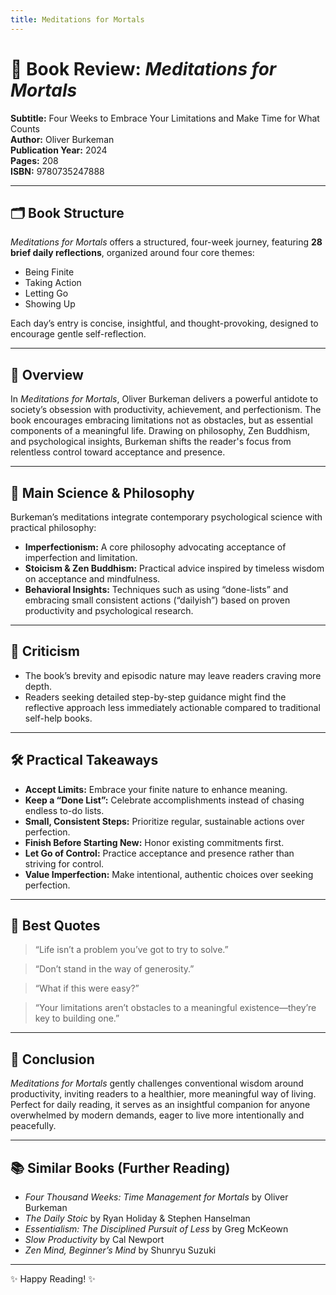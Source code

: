 ```yaml
---
title: Meditations for Mortals
---
```


# 📘 Book Review: *Meditations for Mortals*

**Subtitle:** Four Weeks to Embrace Your Limitations and Make Time for What Counts  
**Author:** Oliver Burkeman  
**Publication Year:** 2024  
**Pages:** 208  
**ISBN:** 9780735247888  

---

## 🗂️ Book Structure

*Meditations for Mortals* offers a structured, four-week journey, featuring **28 brief daily reflections**, organized around four core themes:

- Being Finite
- Taking Action
- Letting Go
- Showing Up

Each day’s entry is concise, insightful, and thought-provoking, designed to encourage gentle self-reflection.

---

## 🌟 Overview

In *Meditations for Mortals*, Oliver Burkeman delivers a powerful antidote to society’s obsession with productivity, achievement, and perfectionism. The book encourages embracing limitations not as obstacles, but as essential components of a meaningful life. Drawing on philosophy, Zen Buddhism, and psychological insights, Burkeman shifts the reader's focus from relentless control toward acceptance and presence.

---

## 🧠 Main Science & Philosophy

Burkeman’s meditations integrate contemporary psychological science with practical philosophy:

- **Imperfectionism:** A core philosophy advocating acceptance of imperfection and limitation.
- **Stoicism & Zen Buddhism:** Practical advice inspired by timeless wisdom on acceptance and mindfulness.
- **Behavioral Insights:** Techniques such as using “done-lists” and embracing small consistent actions (“dailyish”) based on proven productivity and psychological research.

---

## 🚩 Criticism

- The book’s brevity and episodic nature may leave readers craving more depth.
- Readers seeking detailed step-by-step guidance might find the reflective approach less immediately actionable compared to traditional self-help books.

---

## 🛠️ Practical Takeaways

- **Accept Limits:** Embrace your finite nature to enhance meaning.
- **Keep a “Done List”:** Celebrate accomplishments instead of chasing endless to-do lists.
- **Small, Consistent Steps:** Prioritize regular, sustainable actions over perfection.
- **Finish Before Starting New:** Honor existing commitments first.
- **Let Go of Control:** Practice acceptance and presence rather than striving for control.
- **Value Imperfection:** Make intentional, authentic choices over seeking perfection.

---

## 💬 Best Quotes

> “Life isn’t a problem you’ve got to try to solve.”

> “Don’t stand in the way of generosity.”

> “What if this were easy?”

> “Your limitations aren’t obstacles to a meaningful existence—they’re key to building one.”

---

## 🎯 Conclusion

*Meditations for Mortals* gently challenges conventional wisdom around productivity, inviting readers to a healthier, more meaningful way of living. Perfect for daily reading, it serves as an insightful companion for anyone overwhelmed by modern demands, eager to live more intentionally and peacefully.

---

## 📚 Similar Books (Further Reading)

- *Four Thousand Weeks: Time Management for Mortals* by Oliver Burkeman  
- *The Daily Stoic* by Ryan Holiday & Stephen Hanselman  
- *Essentialism: The Disciplined Pursuit of Less* by Greg McKeown  
- *Slow Productivity* by Cal Newport  
- *Zen Mind, Beginner’s Mind* by Shunryu Suzuki  

---

✨ Happy Reading! ✨